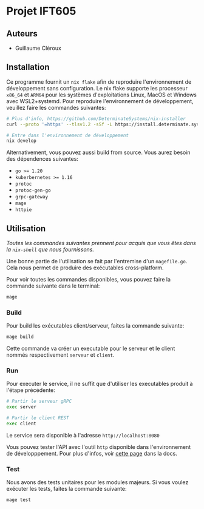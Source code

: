 # Projet IFT605

## Auteurs

- Guillaume Cléroux

## Installation

Ce programme fournit un `nix flake` afin de reproduire l'environnement
de développement sans configuration. Le nix flake supporte les processeur
`x86_64` et `ARM64` pour les systèmes d'exploitations Linux, MacOS et
Windows avec WSL2+systemd. Pour reproduire l'environnement de développement, veuillez
faire les commandes suivantes:

```bash
# Plus d'info, https://github.com/DeterminateSystems/nix-installer
curl --proto '=https' --tlsv1.2 -sSf -L https://install.determinate.systems/nix | sh -s -- install
```

```bash
# Entre dans l'environnement de développement
nix develop
```

Alternativement, vous pouvez aussi build from source. Vous aurez besoin des
dépendences suivantes:

- `go >= 1.20`
- `kuberbernetes >= 1.16`
- `protoc`
- `protoc-gen-go`
- `grpc-gateway`
- `mage`
- `httpie`

## Utilisation

_Toutes les commandes suivantes prennent pour acquis que vous êtes dans la
`nix-shell` que nous fournissons._

Une bonne partie de l'utilisation se fait par l'entremise d'un `magefile.go`.
Cela nous permet de produire des exécutables cross-platform.

Pour voir toutes les commandes disponibles, vous pouvez faire la commande suivante
dans le terminal:

```bash
mage
```

### Build

Pour build les exécutables client/serveur, faites la commande suivante:

```bash
mage build
```

Cette commande va créer un executable pour le serveur et le client nommés respectivement
`serveur` et `client`.

### Run

Pour executer le service, il ne suffit que d'utiliser les executables produit à l'étape
précédente:

```bash
# Partir le serveur gRPC
exec server
```

```bash
# Partir le client REST
exec client
```

Le service sera disponible à l'adresse `http://localhost:8080`

Vous pouvez tester l'API avec l'outil `http` disponible dans l'environnement
de développpement. Pour plus d'infos, voir [cette page](./docs/REST.md) dans la docs.

### Test

Nous avons des tests unitaires pour les modules majeurs. Si vous voulez exécuter
les tests, faites la commande suivante:

```bash
mage test
```
